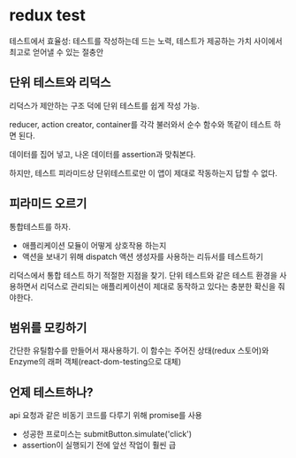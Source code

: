 # redux test

테스트에서 효율성: 테스트를 작성하는데 드는 노력, 테스트가 제공하는 가치 사이에서 최고로 얻어낼 수 있는 절충안

## 단위 테스트와 리덕스

리덕스가 제안하는 구조 덕에 단위 테스트를 쉽게 작성 가능.

reducer, action creator, container를 각각 불러와서 순수 함수와 똑같이 테스트 하면 된다. 

데이터를 집어 넣고, 나온 데이터를 assertion과 맞춰본다. 

하지만, 테스트 피라미드상 단위테스트로만 이 앱이 제대로 작동하는지 답할 수 없다.

## 피라미드 오르기

통합테스트를 하자.

- 애플리케이션 모듈이 어떻게 상호작용 하는지 
- 액션을 보내기 위해 dispatch 액션 생성자를 사용하는 리듀서를 테스트하기

리덕스에서 통합 테스트 하기 적절한 지점을 찾기. 단위 테스트와 같은 테스트 환경을 사용하면서 리덕스로 관리되는 애플리케이션이 제대로 동작하고 있다는 충분한 확신을 줘야한다.

## 범위를 모킹하기

간단한 유틸함수를 만들어서 재사용하기.
이 함수는 주어진 상태(redux 스토어)와 Enzyme의 래퍼 객체(react-dom-testing으로 대체)

## 언제 테스트하나?

api 요청과 같은 비동기 코드를 다루기 위해 promise를 사용
- 성공한 프로미스는 submitButton.simulate('click')
- assertion이 실행되기 전에 앞선 작업이 훨씬 급